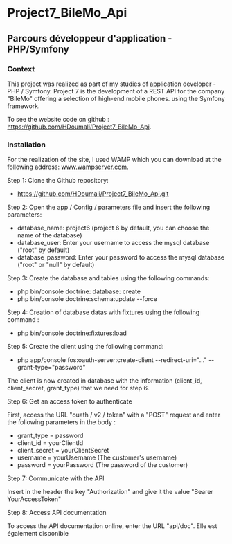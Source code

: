 # Project7_BileMo_Api

## Parcours développeur d'application - PHP/Symfony

### Context

This project was realized as part of my studies of application developer - PHP / Symfony. Project 7 is the development of a REST API for the company "BileMo" offering a selection of high-end mobile phones. using the Symfony framework.

To see the website code on github : https://github.com/HDoumali/Project7_BileMo_Api.

### Installation

For the realization of the site, I used WAMP which you can download at the following address: www.wampserver.com.

Step 1: Clone the Github repository:

- https://github.com/HDoumali/Project7_BileMo_Api.git

Step 2: Open the app / Config / parameters file and insert the following parameters:

- database_name: project6 (project 6 by default, you can choose the name of the database)
- database_user: Enter your username to access the mysql database ("root" by default)
- database_password: Enter your password to access the mysql database ("root" or "null" by default)

Step 3: Create the database and tables using the following commands:

- php bin/console doctrine: database: create
- php bin/console doctrine:schema:update --force

Step 4: Creation of database datas with fixtures using the following command :

- php bin/console doctrine:fixtures:load

Step 5: Create the client using the following command:

- php app/console fos:oauth-server:create-client --redirect-uri="..." --grant-type="password"

The client is now created in database with the information (client_id, client_secret, grant_type) that we need for step 6.

Step 6: Get an access token to authenticate

First, access the URL "ouath / v2 / token" with a "POST" request and enter the following parameters in the body : 

- grant_type = password
- client_id = yourClientId
- client_secret = yourClientSecret
- username = yourUsername (The customer's username)
- password = yourPassword (The password of the customer)

Step 7: Communicate with the API

Insert in the header the key "Authorization" and give it the value "Bearer YourAccessToken"

Step 8: Access API documentation

To access the API documentation online, enter the URL "api/doc". Elle est également disponible 


